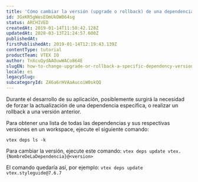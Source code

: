 ```yaml
---
title: 'Cómo cambiar la versión (upgrade o rollback) de una dependencia dentro de un workspace'
id: 3GxKR5gWesEOmUkOW864sg
status: ARCHIVED
createdAt: 2019-01-14T11:58:42.128Z
updatedAt: 2020-03-13T21:24:57.600Z
publishedAt: 
firstPublishedAt: 2019-01-14T12:19:43.139Z
contentType: tutorial
productTeam: VTEX IO
author: TnXcuQydAAOuwWACo864E
slugEN: how-to-change-upgrade-or-rollback-a-specific-dependency-version-within-a
locale: es
legacySlug: 
subcategoryId: Z46a6rHVAaAucoiW0skQQ
---
```


Durante el desarrollo de su aplicación, posiblemente surgirá la necesidad de forzar la actualización de una dependencia específica, o realizar un rollback a una versión anterior.

Para obtener una lista de todas las dependencias y sus respectivas versiones en un workspace, ejecute el siguiente comando:

`vtex deps ls -k`

Para cambiar la versión, ejecute este comando:
`vtex deps update vtex.{NombreDeLaDependencia}@<version>`

El comando quedaría así, por ejemplo:
`vtex deps update vtex.styleguide@7.6.7`

